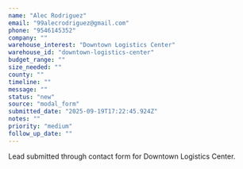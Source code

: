 ```yaml
---
name: "Alec Rodriguez"
email: "99alecrodriguez@gmail.com"
phone: "9546145352"
company: ""
warehouse_interest: "Downtown Logistics Center"
warehouse_id: "downtown-logistics-center"
budget_range: ""
size_needed: ""
county: ""
timeline: ""
message: ""
status: "new"
source: "modal_form"
submitted_date: "2025-09-19T17:22:45.924Z"
notes: ""
priority: "medium"
follow_up_date: ""
---
```


Lead submitted through contact form for Downtown Logistics Center.

